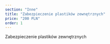 ```yaml
---
section: "Inne"
title: "Zabezpieczenie plastików zewnętrznych"
price: "200 PLN"
order: 1
---
```


Zabezpieczenie plastików zewnętrznych